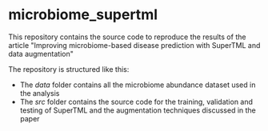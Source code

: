 # microbiome_supertml

This repository contains the source code to reproduce the results of the article "Improving microbiome-based disease prediction with SuperTML and data augmentation"

The repository is structured like this:
 - The *data* folder contains all the microbiome abundance dataset used in the analysis
 - The *src* folder contains the source code for the training, validation and testing of SuperTML and the augmentation techniques discussed in the paper
